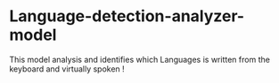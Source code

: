 # Language-detection-analyzer-model
This model analysis and identifies which Languages is written from the keyboard and virtually spoken !
